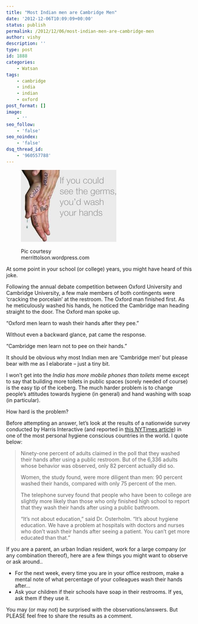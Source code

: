 ```yaml
---
title: "Most Indian men are Cambridge Men"
date: '2012-12-06T10:09:09+00:00'
status: publish
permalink: /2012/12/06/most-indian-men-are-cambridge-men
author: vishy
description: ''
type: post
id: 1888
categories:
    - Watsan
tags:
    - cambridge
    - india
    - indian
    - oxford
post_format: []
image:
    - ''
seo_follow:
    - 'false'
seo_noindex:
    - 'false'
dsq_thread_id:
    - '960557788'
---
```

<figure aria-describedby="caption-attachment-1891" class="wp-caption alignleft" id="attachment_1891" style="width: 259px">

[![](../../../../uploads/2012/12/wash_hands_merritolson_wp_com.jpeg "wash_hands_merritolson_wp_com")](../../../../uploads/2012/12/wash_hands_merritolson_wp_com.jpeg)<figcaption class="wp-caption-text" id="caption-attachment-1891">Pic courtesy merrittolson.wordpress.com</figcaption></figure>

At some point in your school (or college) years, you might have heard of this joke.

Following the annual debate competition between Oxford University and Cambridge University, a few male members of both contingents were ‘cracking the porcelain’ at the restroom. The Oxford man finished first. As he meticulously washed his hands, he noticed the Cambridge man heading straight to the door. The Oxford man spoke up.

“Oxford men learn to wash their hands after they pee.”

Without even a backward glance, pat came the response.

“Cambridge men learn not to pee on their hands.”

It should be obvious why most Indian men are ‘Cambridge men’ but please bear with me as I elaborate – just a tiny bit.

I won’t get into the *India has more mobile phones than toilets* meme except to say that building more toilets in public spaces (sorely needed of course) is the easy tip of the iceberg. The much harder problem is to change people’s attitudes towards hygiene (in general) and hand washing with soap (in particular).

How hard is the problem?

Before attempting an answer, let’s look at the results of a nationwide survey conducted by Harris Interactive (and reported in [this NYTimes article](http://www.nytimes.com/2005/09/27/health/27wash.html?_r=0)) in one of the most personal hygiene conscious countries in the world. I quote below:

> Ninety-one percent of adults claimed in the poll that they washed their hands after using a public restroom. But of the 6,336 adults whose behavior was observed, only 82 percent actually did so.
> 
> Women, the study found, were more diligent than men: 90 percent washed their hands, compared with only 75 percent of the men.
> 
> The telephone survey found that people who have been to college are slightly more likely than those who only finished high school to report that they wash their hands after using a public bathroom.
> 
> “It’s not about education,” said Dr. Osterholm. “It’s about hygiene education. We have a problem at hospitals with doctors and nurses who don’t wash their hands after seeing a patient. You can’t get more educated than that.”

If you are a parent, an urban Indian resident, work for a large company (or any combination thereof), here are a few things you might want to observe or ask around..

- For the next week, every time you are in your office restroom, make a mental note of what percentage of your colleagues wash their hands after…
- Ask your children if their schools have soap in their restrooms. If yes, ask them if they use it.

You may (or may not) be surprised with the observations/answers. But PLEASE feel free to share the results as a comment.